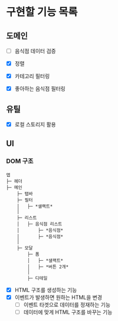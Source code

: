 # 구현할 기능 목록

## 도메인

- [ ] 음식점 데이터 검증

- [x] 정렬

- [x] 카테고리 필터링

- [x] 좋아하는 음식점 필터링

## 유틸

- [x] 로컬 스토리지 활용

## UI

### DOM 구조

```
앱
├─ 헤더
├─ 메인
    ├─ 탭바
    ├─ 필터
    │   ├─ *샐랙트*
    │
    ├─ 리스트
    │   ├─ 음식점 리스트
    │       ├─ *음식점*
    │       ├─ *음식점*
    │
    ├─ 모달
        ├─ 폼
        │   ├─ *샐랙트*
        │   ├─ *버튼 2개*
        │
        ├─ 디테일
```

- [x] HTML 구조를 생성하는 기능
- [x] 이벤트가 발생하면 원하는 HTML을 변경
  - [ ] 이벤트 타겟으로 데이터를 정재하는 기능
  - [ ] 데이터에 맞게 HTML 구조를 바꾸는 기능

